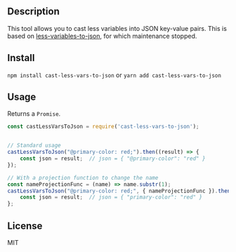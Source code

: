 ## Description

This tool allows you to cast less variables into JSON key-value pairs.
This is based on [less-variables-to-json](https://github.com/khell/less-variables-to-json), for which maintenance stopped.

## Install

`npm install cast-less-vars-to-json`
or
`yarn add cast-less-vars-to-json`

## Usage

Returns a `Promise`.

```js
const castLessVarsToJson = require('cast-less-vars-to-json');


// Standard usage
castLessVarsToJson("@primary-color: red;").then((result) => {
    const json = result;  // json = { "@primary-color": "red" }
});

// With a projection function to change the name
const nameProjectionFunc = (name) => name.substr(1);
castLessVarsToJson("@primary-color: red;", { nameProjectionFunc }).then((result) => {
    const json = result;  // json = { "primary-color": "red" }
};
```

## License

MIT
